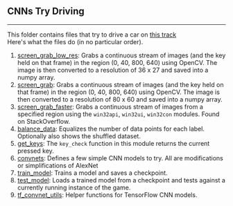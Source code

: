 ## CNNs Try Driving
---
This folder contains files that try to drive a car on [this track](https://github.com/ad71/Unity-Projects-2/tree/master/Car%20AI%203)
<br>
Here's what the files do (in no particular order).
<br>
1.  [screen_grab_low_res](https://github.com/ad71/Practical-ML/blob/master/Python%20Plays/screen_grab_low_res.py): 
Grabs a continuous stream of images (and the key held on that frame) in the region (0, 40, 800, 640) using OpenCV. 
The image is then converted to a resolution of 36 x 27 and saved into a numpy array.
2.  [screen_grab](https://github.com/ad71/Practical-ML/blob/master/Python%20Plays/screen_grab.py):
Grabs a continuous stream of images (and the key held on that frame) in the region (0, 40, 800, 640) using OpenCV.
The image is then converted to a resolution of 80 x 60 and saved into a numpy array.
3.  [screen_grab_faster](https://github.com/ad71/Practical-ML/blob/master/Python%20Plays/screen_grab_faster.py):
Grabs a continuous stream of images from a specified region using the `win32api`, `win32ui`, `win32con` modules. Found on StackOverflow.
4.  [balance_data](https://github.com/ad71/Practical-ML/blob/master/Python%20Plays/balance_data.py):
Equalizes the number of data points for each label. Optionally also shows the shuffled dataset.
5.  [get_keys](https://github.com/ad71/Practical-ML/blob/master/Python%20Plays/get_keys.py):
The `key_check` function in this module returns the current pressed key.
6.  [convnets](https://github.com/ad71/Practical-ML/blob/master/Python%20Plays/convnets.py):
Defines a few simple CNN models to try. All are modifications or simplifications of AlexNet
7.  [train_model](https://github.com/ad71/Practical-ML/blob/master/Python%20Plays/train_model.py):
Trains a model and saves a checkpoint.
8.  [test_model](https://github.com/ad71/Practical-ML/blob/master/Python%20Plays/test_model.py):
Loads a trained model from a checkpoint and tests against a currently running instance of the game.
9.  [tf_convnet_utils](https://github.com/ad71/Practical-ML/blob/master/Python%20Plays/tf_convnet_utils.py):
Helper functions for TensorFlow CNN models.
